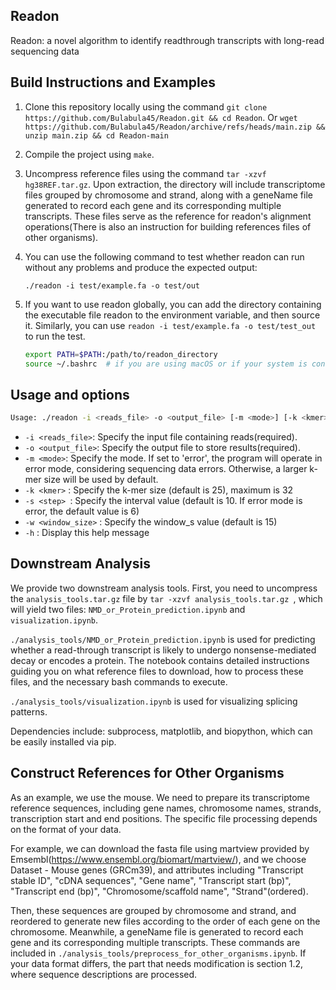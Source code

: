 ## Readon

Readon: a novel algorithm to identify readthrough transcripts with long-read sequencing data




## Build Instructions and Examples

1. Clone this repository locally using the command `git clone https://github.com/Bulabula45/Readon.git && cd Readon`. Or `wget https://github.com/Bulabula45/Readon/archive/refs/heads/main.zip && unzip main.zip && cd Readon-main`

3. Compile the project using  `make`.

4. Uncompress reference files using the command `tar -xzvf hg38REF.tar.gz`. Upon extraction, the directory will include transcriptome files grouped by chromosome and strand, along with a geneName file generated to record each gene and its corresponding multiple transcripts. These files serve as the reference for readon's alignment operations(There is also an instruction for building references files of other organisms).

5. You can use the following command to test whether readon can run without any problems and produce the expected output:

   `./readon -i test/example.fa -o test/out`

6. If you want to use readon globally, you can add the directory containing the executable file readon to the environment variable, and then source it. Similarly, you can use `readon -i test/example.fa -o test/test_out` to run the test.

   ```sh
   export PATH=$PATH:/path/to/readon_directory
   source ~/.bashrc  # if you are using macOS or if your system is configured to use ~/.bash_profile
   ```



   

## Usage and options

```sh
Usage: ./readon -i <reads_file> -o <output_file> [-m <mode>] [-k <kmer>] [-s <step>] [-w <window_size>] [-h]
```

- `-i <reads_file>`: Specify the input file containing reads(required).
- `-o <output_file>`: Specify the output file to store results(required).
- `-m <mode>`: Specify the mode. If set to 'error', the program will operate in error mode, considering sequencing data errors. Otherwise, a larger k-mer size will be used by default.
- `-k <kmer>` : Specify the k-mer size (default is 25), maximum is 32
- `-s <step> `: Specify the interval value (default is 10. If error mode is error, the default value is 6)
- `-w <window_size>` : Specify the window_s value (default is 15)
- `-h` : Display this help message





## Downstream Analysis 

We provide two downstream analysis tools. First, you need to uncompress the `analysis_tools.tar.gz` file by `tar -xzvf analysis_tools.tar.gz `, which will yield two files: `NMD_or_Protein_prediction.ipynb` and `visualization.ipynb`.

`./analysis_tools/NMD_or_Protein_prediction.ipynb` is used for predicting whether a read-through transcript is likely to undergo nonsense-mediated decay or encodes a protein. The notebook contains detailed instructions guiding you on what reference files to download, how to process these files, and the necessary bash commands to execute.

 `./analysis_tools/visualization.ipynb` is used for visualizing splicing patterns.

Dependencies include: subprocess, matplotlib, and biopython, which can be easily installed via pip.





## Construct References for Other Organisms

As an example, we use the mouse. We need to prepare its transcriptome reference sequences, including gene names, chromosome names, strands, transcription start and end positions. The specific file processing depends on the format of your data.

For example, we can download the fasta file using martview provided by Emsembl(https://www.ensembl.org/biomart/martview/), and we choose Dataset - Mouse genes (GRCm39), and attributes including "Transcript stable ID", "cDNA sequences", "Gene name", "Transcript start (bp)", "Transcript end (bp)", "Chromosome/scaffold name", "Strand"(ordered).

Then, these sequences are grouped by chromosome and strand, and reordered to generate new files according to the order of each gene on the chromosome. Meanwhile, a geneName file is generated to record each gene and its corresponding multiple transcripts. These commands are included in `./analysis_tools/preprocess_for_other_organisms.ipynb`. If your data format differs, the part that needs modification is section 1.2, where sequence descriptions are processed.







